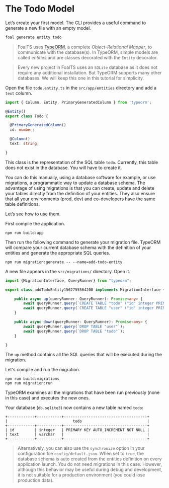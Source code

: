 # The Todo Model

Let&#8217;s create your first model. The CLI provides a useful command to generate a new file with an empty model.

```sh
foal generate entity todo
```

> FoalTS uses [TypeORM](http://typeorm.io), a complete *Object-Relational Mapper*, to communicate with the database(s). In TypeORM, simple models are called *entities* and are classes decorated with the `Entity` decorator.


> Every new project in FoalTS uses an `SQLite` database as it does not require any additional installation. But TypeORM supports many other databases. We will keep this one in this tutorial for simplicity.

Open the file `todo.entity.ts` in the `src/app/entities` directory and add a `text` column.

```typescript
import { Column, Entity, PrimaryGeneratedColumn } from 'typeorm';

@Entity()
export class Todo {

  @PrimaryGeneratedColumn()
  id: number;

  @Column()
  text: string;

}

```

This class is the representation of the SQL table `todo`. Currently, this table does not exist in the database. You will have to create it.

You can do this manually, using a database software for example, or use migrations, a programmatic way to update a database schema. The advantage of using migrations is that you can create, update and delete your tables directly from the definition of your entities. They also ensure that all your environments (prod, dev) and co-developers have the same table definitions.

Let&#8217;s see how to use them.

First compile the application.

```
npm run build:app
```

Then run the following command to generate your migration file. TypeORM will compare your current database schema with the definition of your entities and generate the appropriate SQL queries.

```
npm run migration:generate -- --name=add-todo-entity
```

A new file appears in the `src/migrations/` directory. Open it.

```typescript
import {MigrationInterface, QueryRunner} from "typeorm";

export class addTodoEntity1562755564200 implements MigrationInterface {

    public async up(queryRunner: QueryRunner): Promise<any> {
        await queryRunner.query(`CREATE TABLE "todo" ("id" integer PRIMARY KEY AUTOINCREMENT NOT NULL, "text" varchar NOT NULL)`);
        await queryRunner.query(`CREATE TABLE "user" ("id" integer PRIMARY KEY AUTOINCREMENT NOT NULL)`);
    }

    public async down(queryRunner: QueryRunner): Promise<any> {
        await queryRunner.query(`DROP TABLE "user"`);
        await queryRunner.query(`DROP TABLE "todo"`);
    }

}

```

The `up` method contains all the SQL queries that will be executed during the migration.

Let's compile and run the migration.

```
npm run build:migrations
npm run migration:run
```

TypeORM examines all the migrations that have been run previously (none in this case) and executes the new ones.

Your database (`db.sqlite3`) now contains a new table named `todo`:


```
+------------+-----------+-------------------------------------+
|                             todo                             |
+------------+-----------+-------------------------------------+
| id         | integer   | PRIMARY KEY AUTO_INCREMENT NOT NULL |
| text       | varchar   |                                     |
+------------+-----------+-------------------------------------+
```

> Alternatively, you can also use the `synchronize` option in your configuration file `config/default.json`. When set to `true`, the database schema is auto created from the entities definition on every application launch. You do not need migrations in this case. However, although this behavior may be useful during debug and development, it is not suitable for a production environment (you could lose production data).
